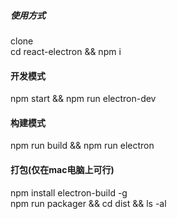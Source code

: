 ##### 使用方式  
clone  
cd react-electron && npm i 

#### 开发模式  
npm start && npm run electron-dev

#### 构建模式  
npm run build && npm run electron

#### 打包(仅在mac电脑上可行)  
npm install electron-build -g   
npm run packager && cd dist && ls -al

